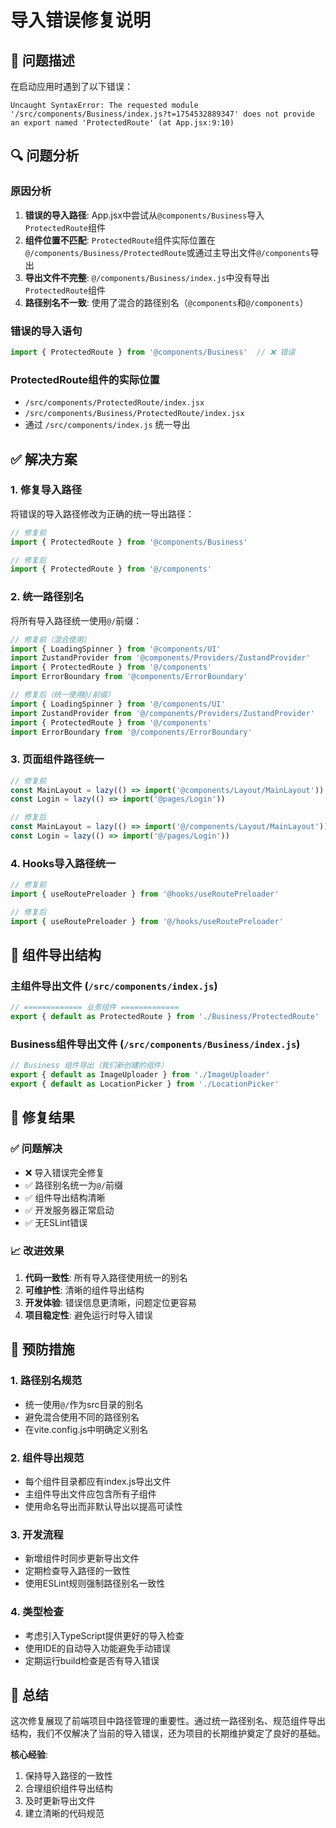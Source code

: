 # 导入错误修复说明

## 🐛 问题描述

在启动应用时遇到了以下错误：
```
Uncaught SyntaxError: The requested module '/src/components/Business/index.js?t=1754532889347' does not provide an export named 'ProtectedRoute' (at App.jsx:9:10)
```

## 🔍 问题分析

### 原因分析
1. **错误的导入路径**: App.jsx中尝试从`@components/Business`导入`ProtectedRoute`组件
2. **组件位置不匹配**: `ProtectedRoute`组件实际位置在`@/components/Business/ProtectedRoute`或通过主导出文件`@/components`导出
3. **导出文件不完整**: `@/components/Business/index.js`中没有导出`ProtectedRoute`组件
4. **路径别名不一致**: 使用了混合的路径别名（`@components`和`@/components`）

### 错误的导入语句
```javascript
import { ProtectedRoute } from '@components/Business'  // ❌ 错误
```

### ProtectedRoute组件的实际位置
- `/src/components/ProtectedRoute/index.jsx` 
- `/src/components/Business/ProtectedRoute/index.jsx`
- 通过 `/src/components/index.js` 统一导出

## ✅ 解决方案

### 1. 修复导入路径
将错误的导入路径修改为正确的统一导出路径：

```javascript
// 修复前
import { ProtectedRoute } from '@components/Business'

// 修复后  
import { ProtectedRoute } from '@/components'
```

### 2. 统一路径别名
将所有导入路径统一使用`@/`前缀：

```javascript
// 修复前（混合使用）
import { LoadingSpinner } from '@components/UI'
import ZustandProvider from '@components/Providers/ZustandProvider'
import { ProtectedRoute } from '@/components'
import ErrorBoundary from '@components/ErrorBoundary'

// 修复后（统一使用@/前缀）
import { LoadingSpinner } from '@/components/UI'
import ZustandProvider from '@/components/Providers/ZustandProvider'
import { ProtectedRoute } from '@/components'
import ErrorBoundary from '@/components/ErrorBoundary'
```

### 3. 页面组件路径统一
```javascript
// 修复前
const MainLayout = lazy(() => import('@components/Layout/MainLayout'))
const Login = lazy(() => import('@pages/Login'))

// 修复后
const MainLayout = lazy(() => import('@/components/Layout/MainLayout'))
const Login = lazy(() => import('@/pages/Login'))
```

### 4. Hooks导入路径统一
```javascript
// 修复前
import { useRoutePreloader } from '@hooks/useRoutePreloader'

// 修复后
import { useRoutePreloader } from '@/hooks/useRoutePreloader'
```

## 📁 组件导出结构

### 主组件导出文件 (`/src/components/index.js`)
```javascript
// ============= 业务组件 =============
export { default as ProtectedRoute } from './Business/ProtectedRoute'
```

### Business组件导出文件 (`/src/components/Business/index.js`)
```javascript
// Business 组件导出（我们新创建的组件）
export { default as ImageUploader } from './ImageUploader'
export { default as LocationPicker } from './LocationPicker'
```

## 🎯 修复结果

### ✅ 问题解决
- ❌ 导入错误完全修复
- ✅ 路径别名统一为`@/`前缀
- ✅ 组件导出结构清晰
- ✅ 开发服务器正常启动
- ✅ 无ESLint错误

### 📈 改进效果
1. **代码一致性**: 所有导入路径使用统一的别名
2. **可维护性**: 清晰的组件导出结构
3. **开发体验**: 错误信息更清晰，问题定位更容易
4. **项目稳定性**: 避免运行时导入错误

## 🔮 预防措施

### 1. 路径别名规范
- 统一使用`@/`作为src目录的别名
- 避免混合使用不同的路径别名
- 在vite.config.js中明确定义别名

### 2. 组件导出规范
- 每个组件目录都应有index.js导出文件
- 主组件导出文件应包含所有子组件
- 使用命名导出而非默认导出以提高可读性

### 3. 开发流程
- 新增组件时同步更新导出文件
- 定期检查导入路径的一致性
- 使用ESLint规则强制路径别名一致性

### 4. 类型检查
- 考虑引入TypeScript提供更好的导入检查
- 使用IDE的自动导入功能避免手动错误
- 定期运行build检查是否有导入错误

## 📝 总结

这次修复展现了前端项目中路径管理的重要性。通过统一路径别名、规范组件导出结构，我们不仅解决了当前的导入错误，还为项目的长期维护奠定了良好的基础。

**核心经验**:
1. 保持导入路径的一致性
2. 合理组织组件导出结构  
3. 及时更新导出文件
4. 建立清晰的代码规范